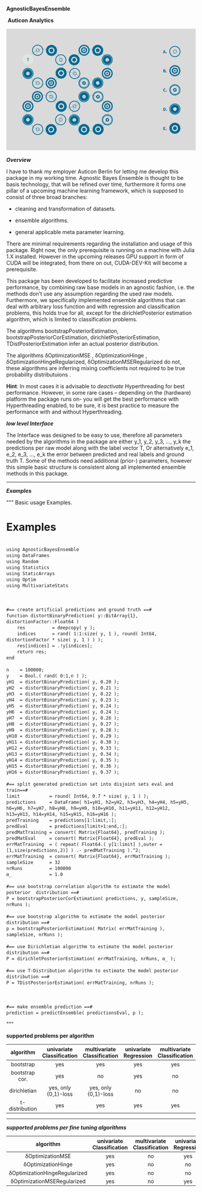 

**AgnosticBayesEnsemble**  





​           __Auticon Analytics__



![Auticon_Grafik](./Auticon_Grafik.PNG)

**_Overview_**

I have to thank my employer Auticon Berlin for letting me develop this package in my working time. Agnostic Bayes Ensemble is thought to be basis technology, that will be refined over time, furthermore it forms one pillar of a upcoming machine learning framework, which is supposed to consist of three broad branches: 

- cleaning and transformation of datasets.

- ensemble algorithms.

- general applicable meta parameter learning.

    

There are minimal requirements regarding the installation and usage of this package. Right now, the only prerequisite is running on a machine with Julia 1.X installed. However in the upcoming releases GPU support in form of CUDA will be integrated, from there on out, CUDA-DEV-Kit will become a prerequisite.  

This package has been developed to facilitate increased predictive performance, by combining raw base models in an agnostic fashion, i.e. the methods don’t use any assumption regarding the used raw models. Furthermore, we specifically implemented ensemble algorithms that can deal with arbitrary loss function and with regression and classification problems, this holds true for all, except for the dirichletPosterior estimation algorithm, which is limited to classification problems.

The algorithms bootstrapPosteriorEstimation, bootstrapPosteriorCorEstimation, dirichletPosteriorEstimation, TDistPosteriorEstimation infer an actual posterior distribution.

The algorithms  δOptimizationMSE ,   δOptimizationHinge ,  δOptimizationHingeRegularized,  δOptimizationMSERegularized do not, these algorithms are inferring mixing coefficients not required to be true probability distributuions . 

 **Hint**: In most cases it is advisable to _deactivate_ Hyperthreading for best performance.
However, in some rare cases – depending on the (hardware) platform the package runs on- you
will get the best performance with Hyperthreading enabled, to be sure, it is best practice to
measure the performance with and without Hyperthreading.



**_low level Interface_**



The Interface was designed to be easy to use, therefore all parameters needed by the algorithms in the package are either y_1, y_2, y_3, …, y_k the predictions per raw model along with the label vector T,
Or alternatively e_1, e_2, e_3, …, e_k the error between predicted and real labels and ground truth T.
Some of the methods need additional (prior-) parameters, however this simple basic structure is consistent along all implemented ensemble methods in this package.

___

**_Examples_**


"""
Basic usage Examples.

# Examples
```jldoctest

using AgnosticBayesEnsemble
using DataFrames
using Random
using Statistics
using StaticArrays
using Optim
using MultivariateStats



#== create artificial predictions and ground truth ==#
function distortBinaryPrediction( y::BitArray{1}, distortionFactor::Float64 )
​    res          = deepcopy( y );  
​    indices      = rand( 1:1:size( y, 1 ), round( Int64, distortionFactor * size( y, 1 ) ) );
​    res[indices] = .!y[indices];
​    return res;
end  

n    = 100000;
y    = Bool.( rand( 0:1,n ) );
yH1  = distortBinaryPrediction( y, 0.20 );
yH2  = distortBinaryPrediction( y, 0.21 );
yH3  = distortBinaryPrediction( y, 0.22 );
yH4  = distortBinaryPrediction( y, 0.23 );
yH5  = distortBinaryPrediction( y, 0.24 );
yH6  = distortBinaryPrediction( y, 0.24 );
yH7  = distortBinaryPrediction( y, 0.26 );
yH8  = distortBinaryPrediction( y, 0.27 );
yH9  = distortBinaryPrediction( y, 0.28 );
yH10 = distortBinaryPrediction( y, 0.29 );
yH11 = distortBinaryPrediction( y, 0.30 );
yH12 = distortBinaryPrediction( y, 0.33 );
yH13 = distortBinaryPrediction( y, 0.34 );
yH14 = distortBinaryPrediction( y, 0.35 );
yH15 = distortBinaryPrediction( y, 0.36 );
yH16 = distortBinaryPrediction( y, 0.37 );

#== split generated prediction set into disjoint sets eval and train==#
limit           = round( Int64, 0.7 * size( y, 1 ) );
predictions     = DataFrame( h1=yH1, h2=yH2, h3=yH3, h4=yH4, h5=yH5, h6=yH6, h7=yH7, h8=yH8, h9=yH9, h10=yH10, h11=yH11, h12=yH12, h13=yH13, h14=yH14, h15=yH15, h16=yH16 );
predTraining    = predictions[1:limit,:];
predEval        = predictions[limit+1:end,:];
predMatTraining = convert( Matrix{Float64}, predTraining );
predMatEval     = convert( Matrix{Float64}, predEval );
errMatTraining  = ( repeat( Float64.( y[1:limit] ),outer = [1,size(predictions,2)] ) .- predMatTraining ).^2;
errMatTraining  = convert( Matrix{Float64}, errMatTraining );
sampleSize      = 32
nrRuns          = 100000
α_              = 1.0

#== use bootstrap correlation algorithm to estimate the model posterior  distribution ==#
P = bootstrapPosteriorCorEstimation( predictions, y, sampleSize, nrRuns );

#== use bootstrap algorithm to estimate the model posterior distribution ==#
p = bootstrapPosteriorEstimation( Matrix( errMatTraining ), sampleSize, nrRuns ); 

#== use Dirichletian algorithm to estimate the model posterior distribution ==#
P = dirichletPosteriorEstimation( errMatTraining, nrRuns, α_ );

#== use T-Distribution algorithm to estimate the model posterior distribution ==#
P = TDistPosteriorEstimation( errMatTraining, nrRuns );



#== make ensemble prediction ==#
prediction = predictEnsemble( predictionsEval, p );
```
"""




**supported problems per algorithm**



|   algorithm    | univariate Classification | multivariate Classification | univariate Regression | multivariate Classification |
|:--------------:|:-------------------------:|:---------------------------:|:---------------------:|:---------------------------:|
| bootstrap      |            yes            |            yes              |         yes           |            yes              |
| bootstrap cor. |            yes            |            no               |         yes           |            no               |
| dirichletian   |    yes, only {0,1}-loss   |     yes, only {0,1}-loss    |         no            |            no               |
| t-distribution |            yes            |            yes              |         yes           |            yes              |

___



_**supported problems per fine tuning algorithms**_



|           algorithm           | univariate Classification | multivariate Classification | univariate Regression | multivariate Classification |
|:-----------------------------:|:-------------------------:|:---------------------------:|:---------------------:|:---------------------------:|
| δOptimizationMSE              |            yes            |             no              |           yes         |             no              |
| δOptimizationHinge            |            yes            |             no              |           no          |             no              |
| δOptimizationHingeRegularized |            yes            |             no              |           no          |             no              |
| δOptimizationMSERegularized   |            yes            |             no              |           yes         |             no              |